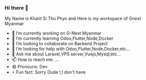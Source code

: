 ### Hi there 👋
  My Name is Khant Si Thu Phyo and Here is my workspace of Gnext Myanmar
- 🔭 I’m currently working on G-Next Myanmar
- 🌱 I’m currently learning Odoo,Flutter,Node,Docker
- 👯 I’m looking to collaborate on Backend Project
- 🤔 I’m looking for help with Odoo,Flutter,Node,Docker,etc...
- 💬 Ask me about Laravel,VPS server,Vuejs,Mysql,etc...
- 📫 How to reach me: ...
- 😄 Pronouns: Dev
- ⚡ Fun fact: Sorry Dude !,I don't have
